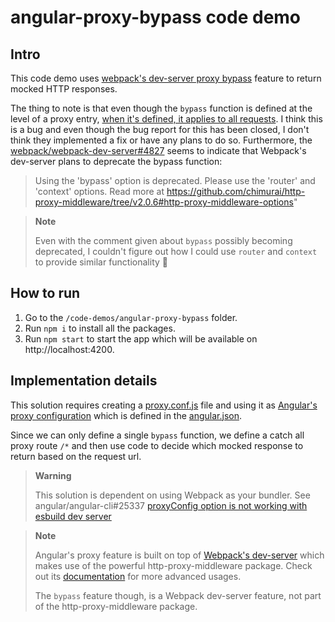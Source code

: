 # angular-proxy-bypass code demo

## Intro

This code demo uses [webpack's dev-server proxy bypass](https://webpack.js.org/configuration/dev-server/#devserverproxy) feature to return mocked HTTP responses.

The thing to note is that even though the `bypass` function is defined at the level of a proxy entry, [when it's defined, it applies to all requests](https://github.com/webpack/webpack-dev-server/issues/829). I think this is a bug and even though the bug report for this has been closed, I don't think they implemented a fix or have any plans to do so. Furthermore, the [webpack/webpack-dev-server#4827](https://github.com/webpack/webpack-dev-server/pull/4827) seems to indicate that Webpack's dev-server plans to deprecate the bypass function:

> Using the 'bypass' option is deprecated. Please use the 'router' and 'context' options. Read more at https://github.com/chimurai/http-proxy-middleware/tree/v2.0.6#http-proxy-middleware-options"

> **Note**
>
> Even with the comment given about `bypass` possibly becoming deprecated, I couldn't figure out how I could use `router` and `context` to provide similar functionality :shrug:
>

## How to run

1) Go to the `/code-demos/angular-proxy-bypass` folder.
2) Run `npm i` to install all the packages.
3) Run `npm start` to start the app which will be available on http://localhost:4200.

## Implementation details

This solution requires creating a [proxy.conf.js](/code-demos/angular-proxy-bypass/proxy.conf.js) file and using it as [Angular's proxy configuration](https://angular.io/guide/build#proxying-to-a-backend-server) which is defined in the [angular.json](/code-demos/angular-proxy-bypass/angular.json).

Since we can only define a single `bypass` function, we define a catch all proxy route `/*` and then use code to decide which mocked response to return based on the request url.

> **Warning**
>
> This solution is dependent on using Webpack as your bundler. See angular/angular-cli#25337 [proxyConfig option is not working with esbuild dev server](https://github.com/angular/angular-cli/issues/25337)
>

> **Note**
> 
> Angular's proxy feature is built on top of [Webpack's dev-server](https://webpack.js.org/configuration/dev-server/#devserver-proxy) which makes use of the powerful http-proxy-middleware package. Check out its [documentation](https://github.com/chimurai/http-proxy-middleware#options) for more advanced usages.
>
> The `bypass` feature though, is a Webpack dev-server feature, not part of the http-proxy-middleware package.  
>
